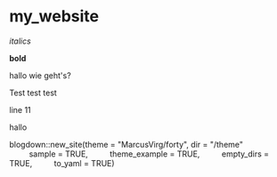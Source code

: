 # my_website

*italics*

**bold**

hallo wie geht's? 

Test test test

line 11

hallo


blogdown::new_site(theme = "MarcusVirg/forty",
          dir = "/theme"
         sample = TRUE,
         theme_example = TRUE,
         empty_dirs = TRUE,
         to_yaml = TRUE)
         